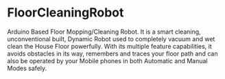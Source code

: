 # FloorCleaningRobot
Arduino Based Floor Mopping/Cleaning Robot. It is a smart cleaning, unconventional built, Dynamic Robot used to completely vacuum and wet clean the House Floor powerfully. With its multiple feature capabilities, it avoids obstacles in its way, remembers and traces your floor path and can also be operated by your Mobile phones in both Automatic and Manual Modes safely.
